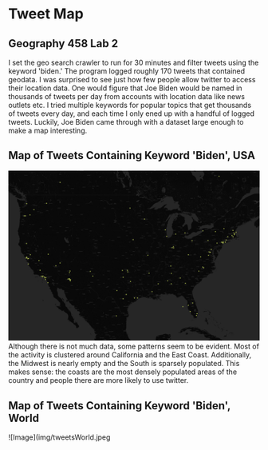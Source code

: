 # Tweet Map
## Geography 458 Lab 2

I set the geo search crawler to run for 30 minutes and filter tweets using the keyword 'biden.' The program logged roughly 170 tweets that contained geodata. I was surprised to see just how few people allow twitter to access their location data. One would figure that Joe Biden would be named in thousands of tweets per day from accounts with location data like news outlets etc. I tried multiple keywords for popular topics that get thousands of tweets every day, and each time I only ened up with a handful of logged tweets. Luckily, Joe Biden came through with a dataset large enough to make a map interesting.

## Map of Tweets Containing Keyword 'Biden', USA
![Image](img/tweetsUSA.jpeg)
Although there is not much data, some patterns seem to be evident. Most of the activity is clustered around California and the East Coast. Additionally, the Midwest is nearly empty and the South is sparsely populated. This makes sense: the coasts are the most densely populated areas of the country and people there are more likely to use twitter. 

## Map of Tweets Containing Keyword 'Biden', World
![Image](img/tweetsWorld.jpeg
